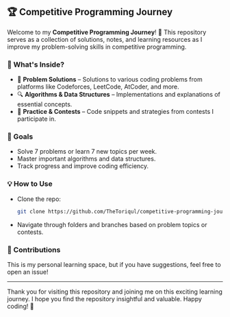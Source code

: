 ## 🏆 Competitive Programming Journey  

Welcome to my **Competitive Programming Journey**! 🚀 This repository serves as a collection of solutions, notes, and learning resources as I improve my problem-solving skills in competitive programming.  

### 📌 What's Inside?  
- 📝 **Problem Solutions** – Solutions to various coding problems from platforms like Codeforces, LeetCode, AtCoder, and more.  
- 🔍 **Algorithms & Data Structures** – Implementations and explanations of essential concepts.  
- 🎯 **Practice & Contests** – Code snippets and strategies from contests I participate in.  

### 🚀 Goals  
- Solve 7 problems or learn 7 new topics per week.  
- Master important algorithms and data structures.  
- Track progress and improve coding efficiency.  

### 💡 How to Use  
- Clone the repo:  
  ```bash
  git clone https://github.com/TheToriqul/competitive-programming-journey.git
  ```
- Navigate through folders and branches based on problem topics or contests.  

### 🤝 Contributions  
This is my personal learning space, but if you have suggestions, feel free to open an issue!  

---

Thank you for visiting this repository and joining me on this exciting learning journey. I hope you find the repository insightful and valuable. Happy coding! 🚀
